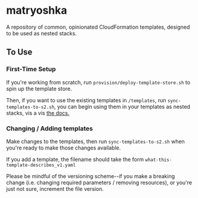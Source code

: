 # matryoshka
A repository of common, opinionated CloudFormation templates, designed to be used as nested stacks.

## To Use
### First-Time Setup
If you're working from scratch, run `provision/deploy-template-store.sh` to spin up the template store.

Then, if you want to use the existing templates in `/templates`, run `sync-templates-to-s2.sh`, you can begin using them in your templates as nested stacks, vis a vis [the docs.](http://docs.aws.amazon.com/AWSCloudFormation/latest/UserGuide/aws-properties-stack.html)

### Changing / Adding templates
Make changes to the templates, then run `sync-templates-to-s2.sh` when you're ready to make those changes available.

If you add a template, the filename should take the form `what-this-template-describes_v1.yaml`

Please be mindful of the versioning scheme--if you make a breaking change (i.e. changing required parameters / removing resources), or you're just not sure, increment the file version.
